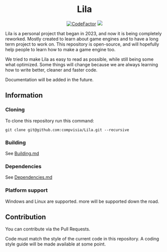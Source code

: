 <h1 align="center">
	Lila
</h1>

<p align="center">
	<a href="https://www.codefactor.io/repository/github/compvisia/lila"><img src="https://www.codefactor.io/repository/github/compvisia/lila/badge" alt="CodeFactor"/></a>
	<a title="License MIT" href="https://github.com/compvisia/Lila/blob/master/LICENSE"><img src="https://img.shields.io/github/license/compvisia/lila"/></a>
</p>

Lila is a personal project that began in 2023, and now it is being completely reworked. Mostly created to learn about game engines and to have a long term project to work on. This repository is open-source, and will hopefully help people to learn how to make a game engine too.

We tried to make Lila as easy to read as possible, while still being some what optimized. Some things will change because we are always learning how to write better, cleaner and faster code.

Documentation will be added in the future.

## Information

### Cloning

To clone this repository run this command:
```terminal
git clone git@github.com:compvisia/Lila.git --recursive
```

### Building

See [Building.md](https://github.com/compvisia/Lila/blob/master/docs/Building.md)

### Dependencies

See [Dependencies.md](https://github.com/compvisia/Lila/blob/master/docs/Dependencies.md)

### Platform support

Windows and Linux are supported. more will be supported down the road.

## Contribution

You can contribute via the Pull Requests.

Code must match the style of the current code in this repository. A coding style guide will be made available at some point.
